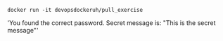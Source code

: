 `docker run -it devopsdockeruh/pull_exercise`

'You found the correct password. Secret message is:
"This is the secret message"'
